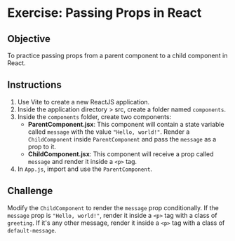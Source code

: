 # Exercise: Passing Props in React

## Objective

To practice passing props from a parent component to a child component in React.

## Instructions

1. Use Vite to create a new ReactJS application.
2. Inside the application directory > src, create a folder named `components`.
3. Inside the `components` folder, create two components:
   - **ParentComponent.jsx**: This component will contain a state variable called `message` with the value `"Hello, world!"`. Render a `ChildComponent` inside `ParentComponent` and pass the `message` as a prop to it.
   - **ChildComponent.jsx**: This component will receive a prop called `message` and render it inside a `<p>` tag.
4. In `App.js`, import and use the `ParentComponent`.

## Challenge

Modify the `ChildComponent` to render the `message` prop conditionally. If the `message` prop is `"Hello, world!"`, render it inside a `<p>` tag with a class of `greeting`. If it's any other message, render it inside a `<p>` tag with a class of `default-message`.
